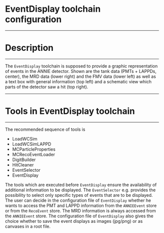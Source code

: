 # EventDisplay toolchain configuration

***********************
# Description
**********************

The `EventDisplay` toolchain is supposed to provide a graphic representation of events in the ANNIE detector. Shown are the tank data (PMTs + LAPPDs, center), the MRD data (lower right) and the FMV data (lower left) as well as a text box with general information (top left) and a schematic view which parts of the detector saw a hit (top right).

************************
# Tools in EventDisplay toolchain
************************

The recommended sequence of tools is

* LoadWCSim
* LoadWCSimLAPPD
* MCParticleProperties
* MCRecoEventLoader
* DigitBuilder
* HitCleaner
* EventSelector
* EventDisplay

The tools which are executed before `EventDisplay` ensure the availability of additional information to be displayed. The `EventSelector` e.g. provides the possibility to select only specific types of events that are to be displayed. The user can decide in the configuration file of `EventDisplay` whether he wants to access the PMT and LAPPD information from the `ANNIEEvent` store or from the `RecoEvent` store. The MRD information is always accessed from the `ANNIEEvent` store. The configuration file of `EventDisplay` also gives the choice whether to save the event displays as images (jpg/png) or as canvases in a root file.
